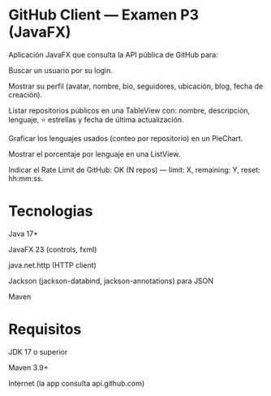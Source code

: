 # GitHub Client — Examen P3 (JavaFX)

Aplicación JavaFX que consulta la API pública de GitHub para:

Buscar un usuario por su login.

Mostrar su perfil (avatar, nombre, bio, seguidores, ubicación, blog, fecha de creación).

Listar repositorios públicos en una TableView con: nombre, descripción, lenguaje, ⭐ estrellas y fecha de última actualización.

Graficar los lenguajes usados (conteo por repositorio) en un PieChart.

Mostrar el porcentaje por lenguaje en una ListView.

Indicar el Rate Limit de GitHub: OK (N repos) — limit: X, remaining: Y, reset: hh:mm:ss.

# Tecnologias

Java 17+

JavaFX 23 (controls, fxml)

java.net.http (HTTP client)

Jackson (jackson-databind, jackson-annotations) para JSON

Maven

# Requisitos 
JDK 17 o superior

Maven 3.9+

Internet (la app consulta api.github.com)



